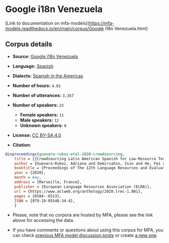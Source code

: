 
# Google i18n Venezuela

[Link to documentation on mfa-models](https://mfa-models.readthedocs.io/en/main/corpus/Google i18n Venezuela.html)

## Corpus details

- **Source:** [Google i18n Venezuela](https://openslr.org/71/)
- **Language:** [Spanish](https://en.wikipedia.org/wiki/Spanish_language)
- **Dialects:** [Spanish in the Americas](https://en.wikipedia.org/wiki/Spanish_language_in_the_Americas)
- **Number of hours:** `4.81`
- **Number of utterances:** `3,357`
- **Number of speakers:** `23`
  - **Female speakers:** `11`
  - **Male speakers:** `12`
  - **Unknown speakers:** `0`
- **License:** [CC BY-SA 4.0](https://creativecommons.org/licenses/by-sa/4.0/)

- **Citation:**
```bibtex
@inproceedings{guevara-rukoz-etal-2020-crowdsourcing,
	title = {{Crowdsourcing Latin American Spanish for Low-Resource Text-to-Speech}},
	author = {Guevara-Rukoz, Adriana and Demirsahin, Isin and He, Fei and Chu, Shan-Hui Cathy and Sarin, Supheakmungkol and Pipatsrisawat, Knot and Gutkin, Alexander and Butryna, Alena and Kjartansson, Oddur},
	booktitle = {Proceedings of The 12th Language Resources and Evaluation Conference (LREC)},
	year = {2020},
	month = may,
	address = {Marseille, France},
	publisher = {European Language Resources Association (ELRA)},
	url = {https://www.aclweb.org/anthology/2020.lrec-1.801},
	pages = {6504--6513},
	ISBN = {979-10-95546-34-4},
	}
```

- Please, note that no corpora are hosted by MFA, please see the link above for accessing the data.

- If you have comments or questions about using this corpus for MFA, you can check [previous MFA model discussion posts](https://github.com/MontrealCorpusTools/mfa-models/discussions?discussions_q=Google+i18n+Venezuela) or create [a new one](https://github.com/MontrealCorpusTools/mfa-models/discussions/new).
